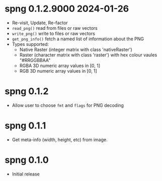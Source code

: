 
# spng 0.1.2.9000  2024-01-26

* Re-visit, Update, Re-factor
* `read_png()` read from files or raw vectors
* `write_png()` write to files or raw vectors
* `get_png_info()` fetch a named list of information about the PNG
* Types supported:
    * Native Raster (integer matrix with class 'nativeRaster')
    * Raster (character matrix with class 'raster') with hex colour vaules "#RRGGBBAA"
    * RGBA 3D numeric array values in [0, 1]
    * RGB 3D numeric array values in [0, 1]

# spng 0.1.2

* Allow user to choose `fmt` and `flags` for PNG decoding


# spng 0.1.1

* Get meta-info (width, height, etc) from image.


# spng 0.1.0

* Initial release
